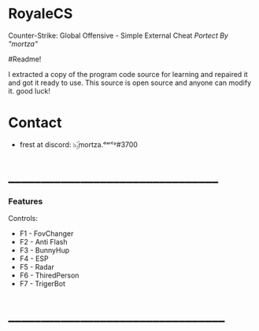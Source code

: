 # RoyaleCS
Counter-Strike: Global Offensive - Simple External Cheat _Portect By "mortza"_


#Readme!

I extracted a copy of the program code source for learning and repaired it and got it ready to use.
This source is open source and anyone can modify it.
good luck!

# Contact
- frest at discord: ๖ۣۜ.mortza.ᵈᵃʳᶜʸ#3700


# ________________________________
### Features
Controls:
  - F1 - FovChanger
  - F2 - Anti Flash	
  - F3 - BunnyHup	
  - F4 - ESP	
  - F5 - Radar	
  - F6 - ThiredPerson	
  - F7 - TrigerBot

# _________________________________

